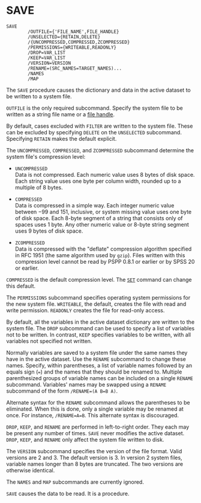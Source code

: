 # SAVE

```
SAVE
        /OUTFILE={'FILE_NAME',FILE_HANDLE}
        /UNSELECTED={RETAIN,DELETE}
        /{UNCOMPRESSED,COMPRESSED,ZCOMPRESSED}
        /PERMISSIONS={WRITEABLE,READONLY}
        /DROP=VAR_LIST
        /KEEP=VAR_LIST
        /VERSION=VERSION
        /RENAME=(SRC_NAMES=TARGET_NAMES)...
        /NAMES
        /MAP
```

   The `SAVE` procedure causes the dictionary and data in the active
dataset to be written to a system file.

   `OUTFILE` is the only required subcommand.  Specify the system file
to be written as a string file name or a [file
handle](../../language/files/file-handles.md).

   By default, cases excluded with `FILTER` are written to the system
file.  These can be excluded by specifying `DELETE` on the `UNSELECTED`
subcommand.  Specifying `RETAIN` makes the default explicit.

   The `UNCOMPRESSED`, `COMPRESSED`, and `ZCOMPRESSED` subcommand
determine the system file's compression level:

* `UNCOMPRESSED`  
  Data is not compressed.  Each numeric value uses 8 bytes of disk
  space.  Each string value uses one byte per column width, rounded
  up to a multiple of 8 bytes.

* `COMPRESSED`  
  Data is compressed in a simple way.  Each integer numeric value
  between −99 and 151, inclusive, or system missing value uses one
  byte of disk space.  Each 8-byte segment of a string that consists
  only of spaces uses 1 byte.  Any other numeric value or 8-byte
  string segment uses 9 bytes of disk space.

* `ZCOMPRESSED`  
  Data is compressed with the "deflate" compression algorithm
  specified in RFC 1951 (the same algorithm used by `gzip`).  Files
  written with this compression level cannot be read by PSPP 0.8.1 or
  earlier or by SPSS 20 or earlier.

`COMPRESSED` is the default compression level.  The
[`SET`](../utilities/set.md) command can change this default.

The `PERMISSIONS` subcommand specifies operating system permissions
for the new system file.  `WRITEABLE`, the default, creates the file
with read and write permission.  `READONLY` creates the file for
read-only access.

By default, all the variables in the active dataset dictionary are
written to the system file.  The `DROP` subcommand can be used to
specify a list of variables not to be written.  In contrast, `KEEP`
specifies variables to be written, with all variables not specified
not written.

Normally variables are saved to a system file under the same names
they have in the active dataset.  Use the `RENAME` subcommand to change
these names.  Specify, within parentheses, a list of variable names
followed by an equals sign (`=`) and the names that they should be
renamed to.  Multiple parenthesized groups of variable names can be
included on a single `RENAME` subcommand.  Variables' names may be
swapped using a `RENAME` subcommand of the form `/RENAME=(A B=B A)`.

Alternate syntax for the `RENAME` subcommand allows the parentheses to
be eliminated.  When this is done, only a single variable may be
renamed at once.  For instance, `/RENAME=A=B`.  This alternate syntax
is discouraged.

`DROP`, `KEEP`, and `RENAME` are performed in left-to-right order.
They each may be present any number of times.  `SAVE` never modifies
the active dataset.  `DROP`, `KEEP`, and `RENAME` only affect the
system file written to disk.

The `VERSION` subcommand specifies the version of the file format.
Valid versions are 2 and 3.  The default version is 3.  In version 2
system files, variable names longer than 8 bytes are truncated.  The
two versions are otherwise identical.

The `NAMES` and `MAP` subcommands are currently ignored.

`SAVE` causes the data to be read.  It is a procedure.

